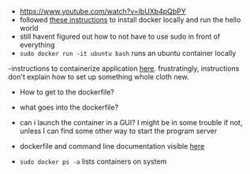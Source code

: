 - https://www.youtube.com/watch?v=IbUXb4pQbPY
- followed [these instructions](https://docs.docker.com/install/linux/docker-ce/ubuntu/) to install docker locally and run the hello world
- still havent figured out how to not have to use sudo in front of everything
- `sudo docker run -it ubuntu bash` runs an ubuntu container locally

-instructions to containerize application [here](https://docs.docker.com/get-started/part2/). frustratingly, instructions don't explain how to set up something
whole cloth new.

- How to get to the dockerfile?
- what goes into the dockerfile?
- can i launch the container in a GUI? I might be in some trouble if not, unless I can find some other way to start the program server
- dockerfile and command line documentation visible [here](https://docs.docker.com/engine/reference/builder/)

- `sudo docker ps -a` lists containers on system
